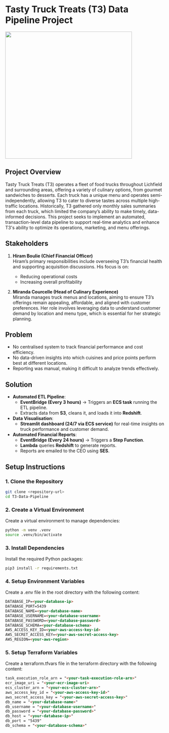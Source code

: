 # Tasty Truck Treats (T3) Data Pipeline Project

<img src="https://everydaybest.com/wp-content/uploads/2013/04/food-truckin.jpg" style="width: 400px;" />

## Project Overview

Tasty Truck Treats (T3) operates a fleet of food trucks throughout Lichfield and surrounding areas, offering a variety of culinary options, from gourmet sandwiches to desserts. Each truck has a unique menu and operates semi-independently, allowing T3 to cater to diverse tastes across multiple high-traffic locations. Historically, T3 gathered only monthly sales summaries from each truck, which limited the company’s ability to make timely, data-informed decisions. This project seeks to implement an automated, transaction-level data pipeline to support real-time analytics and enhance T3's ability to optimize its operations, marketing, and menu offerings.

## Stakeholders

1. **Hiram Boulie (Chief Financial Officer)**  
   Hiram’s primary responsibilities include overseeing T3’s financial health and supporting acquisition discussions. His focus is on:
   - Reducing operational costs
   - Increasing overall profitability

2. **Miranda Courcelle (Head of Culinary Experience)**  
   Miranda manages truck menus and locations, aiming to ensure T3’s offerings remain appealing, affordable, and aligned with customer preferences. Her role involves leveraging data to understand customer demand by location and menu type, which is essential for her strategic planning.


## Problem  
- No centralised system to track financial performance and cost efficiency.  
- No data-driven insights into which cuisines and price points perform best at different locations.  
- Reporting was manual, making it difficult to analyze trends effectively.  

## Solution  
- **Automated ETL Pipeline**:  
  - **EventBridge (Every 3 hours)** → Triggers an **ECS task** running the ETL pipeline.  
  - Extracts data from **S3**, cleans it, and loads it into **Redshift**.  
- **Data Visualisation**:  
  - **Streamlit dashboard (24/7 via ECS service)** for real-time insights on truck performance and customer demand.  
- **Automated Financial Reports**:  
  - **EventBridge (Every 24 hours)** → Triggers a **Step Function**.  
  - **Lambda** queries **Redshift** to generate reports.  
  - Reports are emailed to the CEO using **SES**.

## Setup Instructions

### 1. Clone the Repository

```zsh
git clone <repository-url>
cd T3-Data-Pipeline
```

### 2. Create a Virtual Environment

Create a virtual environment to manage dependencies:

```zsh
python -m venv .venv
source .venv/bin/activate
```

### 3. Install Dependencies

Install the required Python packages:

```zsh
pip3 install -r requirements.txt
```

### 4. Setup Environment Variables

Create a .env file in the root directory with the following content:

```markdown
DATABASE_IP=<your-database-ip>
DATABASE_PORT=5439
DATABASE_NAME=<your-database-name>
DATABASE_USERNAME=<your-database-username>
DATABASE_PASSWORD=<your-database-password>
DATABASE_SCHEMA=<your-database-schema>
AWS_ACCESS_KEY_ID=<your-aws-access-key-id>
AWS_SECRET_ACCESS_KEY=<your-aws-secret-access-key>
AWS_REGION=<your-aws-region>
```

### 5. Setup Terraform Variables

Create a terraform.tfvars file in the terraform directory with the following content:

```markdown
task_execution_role_arn = "<your-task-execution-role-arn>"
ecr_image_uri = "<your-ecr-image-uri>
ecs_cluster_arn = "<your-ecs-cluster-arn>"
aws_access_key_id = "<your-aws-access-key-id>"
aws_secret_access_key = "<your-aws-secret-access-key>"
db_name = "<your-database-name>"
db_username = "<your-database-username>"
db_password = "<your-database-password>"
db_host = "<your-database-ip>"
db_port = "5439"
db_schema = "<your-database-schema>"
```